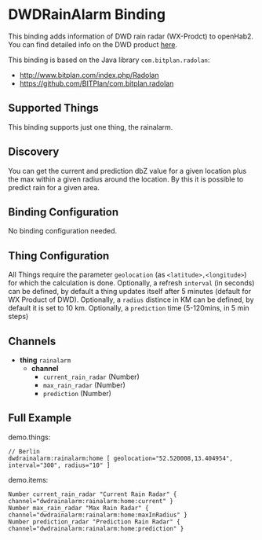 # DWDRainAlarm Binding

This binding adds information of DWD rain radar (WX-Prodct) to openHab2.
You can find detailed info on the DWD product [here](https://www.dwd.de/DE/leistungen/radarprodukte/radarkomposit_wx.html).

This binding is based on the Java library `com.bitplan.radolan`: 
* http://www.bitplan.com/index.php/Radolan
* https://github.com/BITPlan/com.bitplan.radolan

## Supported Things

This binding supports just one thing, the rainalarm.

## Discovery

You can get the current and prediction dbZ value for a given location plus the max within a given radius around the location. 
By this it is possible to predict rain for a given area.

## Binding Configuration

No binding configuration needed.

## Thing Configuration

All Things require the parameter `geolocation` (as `<latitude>,<longitude>`) for which the calculation is done. 
Optionally, a refresh `interval` (in seconds) can be defined, by default a thing updates itself after 5 minutes (default for WX Product of DWD).
Optionally, a `radius` distince in KM can be defined, by default it is set to 10 km.
Optionally, a `prediction` time (5-120mins, in 5 min steps)

## Channels

* **thing** `rainalarm`
    * **channel**
        * `current_rain_radar` (Number)
        * `max_rain_radar` (Number)
        * `prediction` (Number)

## Full Example

demo.things:

```
// Berlin
dwdrainalarm:rainalarm:home [ geolocation="52.520008,13.404954", interval="300", radius="10" ]
```

demo.items:

```
Number current_rain_radar "Current Rain Radar" { channel="dwdrainalarm:rainalarm:home:current" }
Number max_rain_radar "Max Rain Radar" { channel="dwdrainalarm:rainalarm:home:maxInRadius" }
Number prediction_radar "Prediction Rain Radar" { channel="dwdrainalarm:rainalarm:home:prediction" }
```
